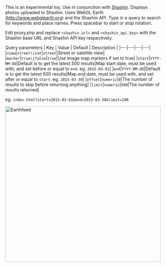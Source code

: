 This is an experimental toy. Use in conjunction with [Shashin](https://github.com/MichaelYagi/shashin). Displays photos uploaded to Shashin. Uses WebGL Earth (http://www.webglearth.org) and the Shashin API. 
Type in a query to search for keywords and place names. Press spacebar to start or stop rotation.

Edit proxy.php and replace ```<shashin_url>``` and ```<shashin_api_key>``` with the Shashin base URL and Shashin API key respectively.

Query parameters
| Key | Value | Default | Description |
|---|---|---|---|
|```view```|```street\|sat```|```street```|Street or satellite view|
|```marker```|```true\|false```|```true```|Use image map markers if set to true|
|```start```|```YYYY-MM-DD```|Default is to get the latest 500 results|Map start date, must be used with, and set before or equal to ```end```. eg. ```2015-03-01```|
|```end```|```YYYY-MM-DD```|Default is to get the latest 500 results|Map end date, must be used with, and set after or equal to ```start```. eg. ```2015-03-30```|
|```offset```|```numeric```|```0```|The number of results to skip before returning anything|
|```limit```|```numeric```|```500```|The number of results returned|

eg. ```index.html?start=2015-03-01&end=2015-03-30&limit=100```

<img src="https://michaelyagi.github.io/images/earthfeed2.png" alt="Earthfeed" width="500"/>
